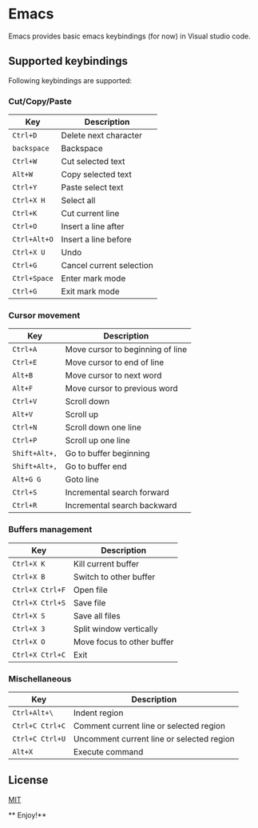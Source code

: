 # Emacs
Emacs provides basic emacs keybindings (for now) in Visual studio code.

## Supported keybindings
Following keybindings are supported:

### Cut/Copy/Paste

Key                       | Description
------------------------- | -------------------------
`Ctrl+D`                  | Delete next character
`backspace`               | Backspace
`Ctrl+W`                  | Cut selected text
`Alt+W`                   | Copy selected text 
`Ctrl+Y`                  | Paste select text
`Ctrl+X H`                | Select all
`Ctrl+K`                  | Cut current line
`Ctrl+O`                  | Insert a line after 
`Ctrl+Alt+O`              | Insert a line before 
`Ctrl+X U`                | Undo
`Ctrl+G`                  | Cancel current selection
`Ctrl+Space`              | Enter mark mode
`Ctrl+G`                  | Exit mark mode

### Cursor movement

Key                       | Description
------------------------- | -------------------------
`Ctrl+A`                  | Move cursor to beginning of line
`Ctrl+E`                  | Move cursor to end of line
`Alt+B`                   | Move cursor to next word
`Alt+F`                   | Move cursor to previous word
`Ctrl+V`                  | Scroll down 
`Alt+V`                   | Scroll up
`Ctrl+N`                  | Scroll down one line
`Ctrl+P`                  | Scroll up one line
`Shift+Alt+,`             | Go to buffer beginning
`Shift+Alt+,`             | Go to buffer end
`Alt+G G`                 | Goto line
`Ctrl+S`                  | Incremental search forward
`Ctrl+R`                  | Incremental search backward

### Buffers management

Key                       | Description
------------------------- | -------------------------
`Ctrl+X K`                | Kill current buffer
`Ctrl+X B`                | Switch to other buffer
`Ctrl+X Ctrl+F`           | Open file
`Ctrl+X Ctrl+S`           | Save file
`Ctrl+X S`                | Save all files
`Ctrl+X 3`                | Split window vertically
`Ctrl+X O`                | Move focus to other buffer
`Ctrl+X Ctrl+C`           | Exit

### Mischellaneous

Key                       | Description
------------------------- | -------------------------
`Ctrl+Alt+\`              | Indent region
`Ctrl+C Ctrl+C`           | Comment current line or selected region
`Ctrl+C Ctrl+U`           | Uncomment current line or selected region
`Alt+X`                   | Execute command

## License

[MIT](LICENSE.txt)

** Enjoy!**
